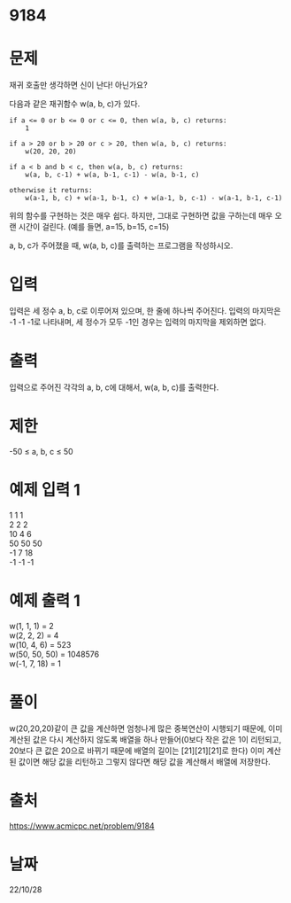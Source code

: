 # 9184

#  문제
재귀 호출만 생각하면 신이 난다! 아닌가요?

다음과 같은 재귀함수 w(a, b, c)가 있다.

```
if a <= 0 or b <= 0 or c <= 0, then w(a, b, c) returns:
    1

if a > 20 or b > 20 or c > 20, then w(a, b, c) returns:
    w(20, 20, 20)

if a < b and b < c, then w(a, b, c) returns:
    w(a, b, c-1) + w(a, b-1, c-1) - w(a, b-1, c)

otherwise it returns:
    w(a-1, b, c) + w(a-1, b-1, c) + w(a-1, b, c-1) - w(a-1, b-1, c-1)
```

위의 함수를 구현하는 것은 매우 쉽다. 하지만, 그대로 구현하면 값을 구하는데 매우 오랜 시간이 걸린다. (예를 들면, a=15, b=15, c=15)

a, b, c가 주어졌을 때, w(a, b, c)를 출력하는 프로그램을 작성하시오.

# 입력
입력은 세 정수 a, b, c로 이루어져 있으며, 한 줄에 하나씩 주어진다. 입력의 마지막은 -1 -1 -1로 나타내며, 세 정수가 모두 -1인 경우는 입력의 마지막을 제외하면 없다.

# 출력
입력으로 주어진 각각의 a, b, c에 대해서, w(a, b, c)를 출력한다.

# 제한
-50 ≤ a, b, c ≤ 50

# 예제 입력 1 
1 1 1  
2 2 2  
10 4 6  
50 50 50  
-1 7 18  
-1 -1 -1  

# 예제 출력 1 
w(1, 1, 1) = 2  
w(2, 2, 2) = 4  
w(10, 4, 6) = 523  
w(50, 50, 50) = 1048576  
w(-1, 7, 18) = 1  

# 풀이
w(20,20,20)같이 큰 값을 계산하면 엄청나게 많은 중복연산이 시행되기 때문에, 이미 계산된 값은 다시 계산하지 않도록 배열을 하나 만들어(0보다 작은 값은 1이 리턴되고, 20보다 큰 값은 20으로 바뀌기 때문에 배열의 길이는 [21][21][21]로 한다)
이미 계산된 값이면 해당 값을 리턴하고 그렇지 않다면 해당 값을 계산해서 배열에 저장한다. 
  
# 출처 
https://www.acmicpc.net/problem/9184

# 날짜
22/10/28

